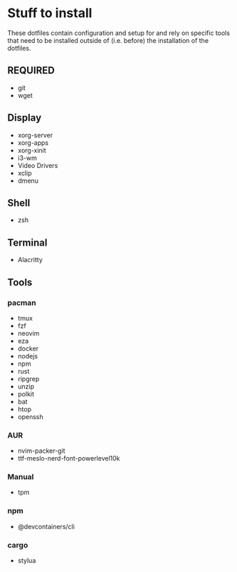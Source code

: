 # Stuff to install

These dotfiles contain configuration and setup for and rely on specific tools
that need to be installed outside of (i.e. before) the installation of the dotfiles.

## REQUIRED

- git
- wget

## Display

- xorg-server
- xorg-apps
- xorg-xinit
- i3-wm
- Video Drivers
- xclip
- dmenu

## Shell

- zsh

## Terminal

- Alacritty

## Tools

### pacman

- tmux
- fzf
- neovim
- eza
- docker
- nodejs
- npm
- rust
- ripgrep
- unzip
- polkit
- bat
- htop
- openssh

### AUR

- nvim-packer-git
- ttf-meslo-nerd-font-powerlevel10k

### Manual

- tpm

### npm

- @devcontainers/cli

### cargo

- stylua

